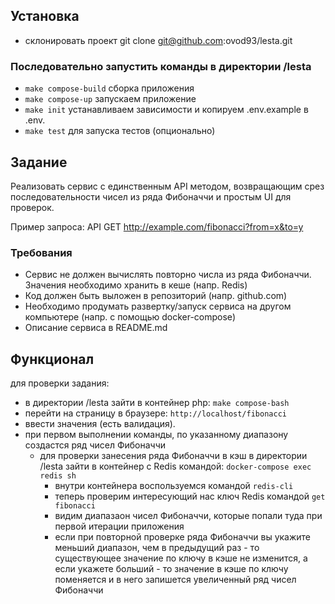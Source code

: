## Установка

* склонировать проект git clone git@github.com:ovod93/lesta.git

### Последовательно запустить команды в директории /lesta

* ```make compose-build``` сборка приложения
* ```make compose-up``` запускаем приложение
* ```make init``` устанавливаем зависимости и копируем .env.example в .env.
* ```make test``` для запуска тестов (опционально)

## Задание

Реализовать сервис с единственным API методом, возвращающим срез последовательности чисел
из ряда Фибоначчи и простым UI для проверок.

Пример запроса: API GET http://example.com/fibonacci?from=x&to=y


### Требования
* Сервис не должен вычислять повторно числа из ряда Фибоначчи. Значения необходимо
хранить в кеше (напр. Redis)
* Код должен быть выложен в репозиторий (напр. github.com)
* Необходимо продумать развертку/запуск сервиса на другом компьютере (напр. с
помощью docker-compose)
* Описание сервиса в README.md


## Функционал

для проверки задания:
* в директории /lesta зайти в контейнер php: ```make compose-bash```
* перейти на страницу в браузере: ```http://localhost/fibonacci```
* ввести значения (есть валидация).  
* при первом выполнении команды, по указанному диапазону создастся ряд чисел Фибоначчи
  * для проверки занесения ряда Фибоначчи в кэш в директории /lesta зайти в контейнер с Redis командой: ```docker-compose exec redis sh```
    * внутри контейнера воспользуемся командой ```redis-cli```
    * теперь проверим интересующий нас ключ Redis командой ```get fibonacci```
    * видим диапазаон чисел Фибоначчи, которые попали туда при первой итерации приложения
    * если при повторной проверке ряда Фибоначчи вы укажите меньший диапазон, чем в предыдущий раз - то существующее значение по ключу в кэше не изменится, а если укажете больший - то значение в кэше по ключу поменяется и в него запишется увеличенный ряд чисел Фибоначчи
